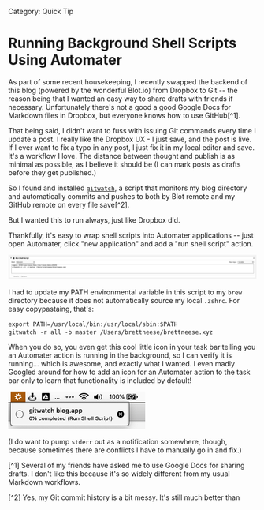 Category: Quick Tip

# Running Background Shell Scripts Using Automater

As part of some recent housekeeping, I recently swapped the backend of this blog (powered by the wonderful Blot.io) from Dropbox to Git -- the reason being that I wanted an easy way to share drafts with friends if necessary. Unfortunately there's not a good a good Google Docs for Markdown files in Dropbox, but everyone knows how to use GitHub[^1].

That being said, I didn't want to fuss with issuing Git commands every time I update a post. I really like the Dropbox UX - I just save, and the post is live. If I ever want to fix a typo in any post, I just fix it in my local editor and save. It's a workflow I love. The distance between thought and publish is as minimal as possible, as I believe it should be (I can mark posts as drafts before they get published.)

So I found and installed [`gitwatch`](https://github.com/gitwatch/gitwatch), a script that monitors my blog directory and automatically commits and pushes to both by Blot remote and my GitHub remote on every file save[^2].

But I wanted this to run always, just like Dropbox did. 

Thankfully, it's easy to wrap shell scripts into Automater applications -- just open Automater, click "new application" and add a "run shell script" action.

![](./_1.png)

I had to update my PATH environmental variable in this script to my `brew` directory because it does not automatically source my local `.zshrc`. For easy copypastaing, that's:

```
export PATH=/usr/local/bin:/usr/local/sbin:$PATH
gitwatch -r all -b master /Users/brettneese/brettneese.xyz
```

When you do so, you even get this cool little icon in your task bar telling you an Automater action is running in the background, so I can verify it is running... which is awesome, and exactly what I wanted. I even madly Googled around for how to add an icon for an Automater action to the task bar only to learn that functionality is included by default! 

![](./_2.png)

(I do want to pump `stderr` out as a notification somewhere, though, because sometimes there are conflicts I have to manually go in and fix.)

[^1] Several of my friends have asked me to use Google Docs for sharing drafts. I don't like this because it's so widely different from my usual Markdown workflows. 

[^2] Yes, my Git commit history is a bit messy. It's still much better than 